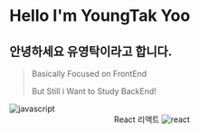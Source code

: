 # Hello I'm YoungTak Yoo

## 안녕하세요 유영탁이라고 합니다.

> Basically Focused on FrontEnd
> 
> But Still i Want to Study BackEnd!

<img alt="javascript" src ="https://img.shields.io/badge/javascript-F7DF1E.svg?&style=for-the-badge&logo=javascript&logoColor=black"/>

<div display="flex" align="center">
  React 리액트
<img alt="react" src ="https://img.shields.io/badge/react-61DAFB.svg?&style=for-the-badge&logo=react&logoColor=white"/>
</div>
